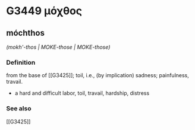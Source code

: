 # G3449 μόχθος

## móchthos

_(mokh'-thos | MOKE-those | MOKE-those)_

### Definition

from the base of [[G3425]]; toil, i.e., (by implication) sadness; painfulness, travail.

- a hard and difficult labor, toil, travail, hardship, distress

### See also

[[G3425]]

